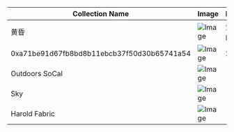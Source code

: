 <div align="center">

| Collection Name | Image | Description | OpenSea Link |
|-----------------|-------|-------------|--------------|
| 黄昏 | ![Image](https://i.seadn.io/s/raw/files/3601cde98e0f0a394cdad2e0b30626ba.jpg?w=500&auto=format) | 黄昏中孤独的树 | [https://opensea.io/collection/huang-hun-2](https://opensea.io/collection/huang-hun-2) |
| 0xa71be91d67fb8bd8b11ebcb37f50d30b65741a54 | ![Image](https://i.seadn.io/s/raw/files/1d6bee39aad0cf03fb921d3a928ad1e6.gif?w=500&auto=format) | 2100 | [https://opensea.io/collection/0xa71be91d67fb8bd8b11ebcb37f50d30b65741a54](https://opensea.io/collection/0xa71be91d67fb8bd8b11ebcb37f50d30b65741a54) |
| Outdoors SoCal | ![Image](https://i.seadn.io/s/raw/files/ed7f44e090e03946f53de948563d20c3.jpg?w=500&auto=format) |  | [https://opensea.io/collection/outdoors-socal](https://opensea.io/collection/outdoors-socal) |
| Sky | ![Image](https://i.seadn.io/s/raw/files/5ddf4c74b20db3b75612b71da30da440.jpg?w=500&auto=format) |  | [https://opensea.io/collection/sky-704](https://opensea.io/collection/sky-704) |
| Harold Fabric | ![Image](https://i.seadn.io/s/raw/files/ee94328b3d27be7a4ca52f64c34bfb70.jpg?w=500&auto=format) |  | [https://opensea.io/collection/harold-fabric](https://opensea.io/collection/harold-fabric) |

</div>
